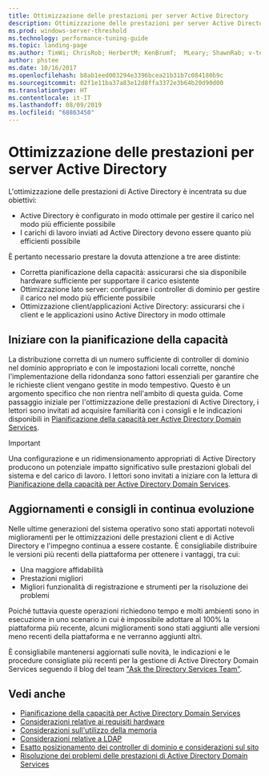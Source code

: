 ```yaml
---
title: Ottimizzazione delle prestazioni per server Active Directory
description: Ottimizzazione delle prestazioni per server Active Directory
ms.prod: windows-server-threshold
ms.technology: performance-tuning-guide
ms.topic: landing-page
ms.author: TimWi; ChrisRob; HerbertM; KenBrumf;  MLeary; ShawnRab; v-tea
author: phstee
ms.date: 10/16/2017
ms.openlocfilehash: b8ab1eed003294e3396bcea21b31b7c084180b9c
ms.sourcegitcommit: 02f1e11ba37a83e12d8ffa3372e3b64b20d90d00
ms.translationtype: HT
ms.contentlocale: it-IT
ms.lasthandoff: 08/09/2019
ms.locfileid: "68863450"
---
```

# <a name="performance-tuning-active-directory-servers"></a>Ottimizzazione delle prestazioni per server Active Directory

L'ottimizzazione delle prestazioni di Active Directory è incentrata su due obiettivi:
- Active Directory è configurato in modo ottimale per gestire il carico nel modo più efficiente possibile
- I carichi di lavoro inviati ad Active Directory devono essere quanto più efficienti possibile

È pertanto necessario prestare la dovuta attenzione a tre aree distinte:
- Corretta pianificazione della capacità: assicurarsi che sia disponibile hardware sufficiente per supportare il carico esistente
- Ottimizzazione lato server: configurare i controller di dominio per gestire il carico nel modo più efficiente possibile
- Ottimizzazione client/applicazioni Active Directory: assicurarsi che i client e le applicazioni usino Active Directory in modo ottimale

## <a name="start-with-capacity-planning"></a>Iniziare con la pianificazione della capacità

La distribuzione corretta di un numero sufficiente di controller di dominio nel dominio appropriato e con le impostazioni locali corrette, nonché l'implementazione della ridondanza sono fattori essenziali per garantire che le richieste client vengano gestite in modo tempestivo. Questo è un argomento specifico che non rientra nell'ambito di questa guida. Come passaggio iniziale per l'ottimizzazione delle prestazioni di Active Directory, i lettori sono invitati ad acquisire familiarità con i consigli e le indicazioni disponibili in [Pianificazione della capacità per Active Directory Domain Services](capacity-planning-for-active-directory-domain-services.md).

>[!Important]
> Una configurazione e un ridimensionamento appropriati di Active Directory producono un potenziale impatto significativo sulle prestazioni globali del sistema e del carico di lavoro. I lettori sono invitati a iniziare con la lettura di [Pianificazione della capacità per Active Directory Domain Services](capacity-planning-for-active-directory-domain-services.md).

## <a name="updates-and-evolving-recommendations"></a>Aggiornamenti e consigli in continua evoluzione

Nelle ultime generazioni del sistema operativo sono stati apportati notevoli miglioramenti per le ottimizzazioni delle prestazioni client e di Active Directory e l'impegno continua a essere costante. È consigliabile distribuire le versioni più recenti della piattaforma per ottenere i vantaggi, tra cui:

- Una maggiore affidabilità
- Prestazioni migliori
- Migliori funzionalità di registrazione e strumenti per la risoluzione dei problemi

Poiché tuttavia queste operazioni richiedono tempo e molti ambienti sono in esecuzione in uno scenario in cui è impossibile adottare al 100% la piattaforma più recente, alcuni miglioramenti sono stati aggiunti alle versioni meno recenti della piattaforma e ne verranno aggiunti altri.

È consigliabile mantenersi aggiornati sulle novità, le indicazioni e le procedure consigliate più recenti per la gestione di Active Directory Domain Services seguendo il blog del team ["Ask the Directory Services Team"](https://techcommunity.microsoft.com/t5/Ask-the-Directory-Services-Team/bg-p/AskDS).

## <a name="see-also"></a>Vedi anche

- [Pianificazione della capacità per Active Directory Domain Services](capacity-planning-for-active-directory-domain-services.md)
- [Considerazioni relative ai requisiti hardware](hardware-considerations.md)
- [Considerazioni sull'utilizzo della memoria](memory-usage-considerations.md)
- [Considerazioni relative a LDAP](ldap-considerations.md)
- [Esatto posizionamento dei controller di dominio e considerazioni sul sito](site-definition-considerations.md)
- [Risoluzione dei problemi delle prestazioni di Active Directory Domain Services](troubleshoot.md)  
  
